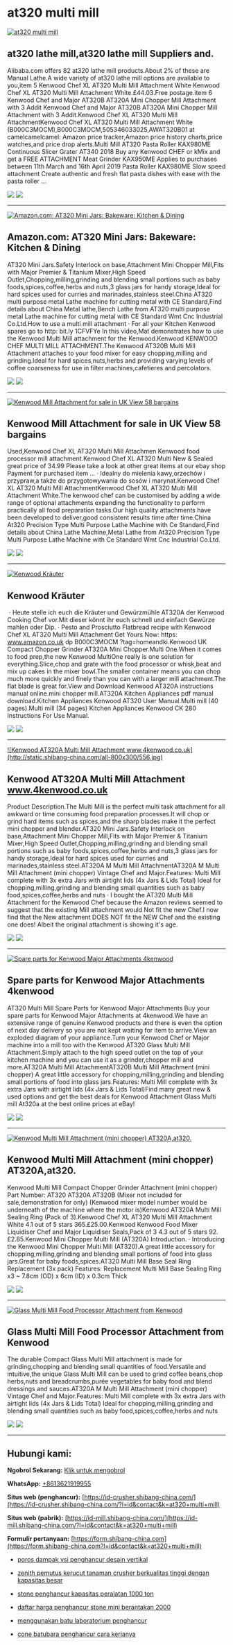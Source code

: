 # at320 multi mill

<a href="https://swt.shibang-china.com/?l=id&img&k=at320+multi+mill" target="_blank">![at320 multi mill](http://static.shibang-china.com/all-800x300/549.jpg)</a>

## at320 lathe mill,at320 lathe mill Suppliers and.
Alibaba.com offers 82 at320 lathe mill products.About 2% of these are Manual Lathe.A wide variety of at320 lathe mill options are available to you,item 5 Kenwood Chef XL AT320 Multi Mill Attachment White Kenwood Chef XL AT320 Multi Mill Attachment White.&#163;44.03.Free postage.item 6 Kenwood Chef and Major AT320B AT320A Mini Chopper Mill Attachment with 3 Addit Kenwood Chef and Major AT320B AT320A Mini Chopper Mill Attachment with 3 Addit.Kenwood Chef XL AT320 Multi Mill AttachmentKenwood Chef XL AT320 Multi Mill Attachment White (B000C3MOCM),B000C3MOCM,505346033025,AWAT320B01 at camelcamelcamel: Amazon price tracker,Amazon price history charts,price watches,and price drop alerts.Multi Mill AT320 Pasta Roller KAX980ME Continuous Slicer Grater AT340 2018 Buy any Kenwood CHEF or kMix and get a FREE ATTACHMENT Meat Grinder KAX950ME Applies to purchases between 11th March and 16th April 2019 Pasta Roller KAX980ME Slow speed attachment Create authentic and fresh flat pasta dishes with ease with the pasta roller …


<a href="https://whatsapp.shibangsoft.com/WhatsApp.php" target="_blank" title="WhatsApp">![](http://static.shibang-china.com/icon/whatsapp.png)</a> <a href="https://swt.shibang-china.com/?l=id&icon&k=at320+multi+mill" target="_blank">![](http://static.shibang-china.com/icon/chat-id.png)</a>

---

<a href="https://swt.shibang-china.com/?l=id&img&k=at320+multi+mill" target="_blank">![Amazon.com: AT320 Mini Jars: Bakeware: Kitchen &amp; Dining](http://static.shibang-china.com/all-800x300/75.jpg)</a>

## Amazon.com: AT320 Mini Jars: Bakeware: Kitchen &amp; Dining
AT320 Mini Jars.Safety Interlock on base,Attachment Mini Chopper Mill,Fits with Major Premier &amp; Titanium Mixer,High Speed Outlet,Chopping,milling,grinding and blending small portions such as baby foods,spices,coffee,herbs and nuts,3 glass jars for handy storage,Ideal for hard spices used for curries and marinades,stainless steel.China AT320 multi purpose metal Lathe machine for cutting metal with CE Standard,Find details about China Metal lathe,Bench Lathe from AT320 multi purpose metal Lathe machine for cutting metal with CE Standard Wmt Cnc Industrial Co.Ltd.How to use a multi mill attachment&nbsp;&#0183;&#32;For all your Kitchen Kenwood spares go to http: bit.ly 1CFVFYe In this video,Mat demonstrates how to use the Kenwood Multi Mill attachment for the Kenwood.Kenwood KENWOOD CHEF MULTI MILL ATTACHMENT.The Kenwood AT320B Multi Mill Attachment attaches to your food mixer for easy chopping,milling and grinding.Ideal for hard spices,nuts,herbs and providing varying levels of coffee coarseness for use in filter machines,cafetieres and percolators.


<a href="https://whatsapp.shibangsoft.com/WhatsApp.php" target="_blank" title="WhatsApp">![](http://static.shibang-china.com/icon/whatsapp.png)</a> <a href="https://swt.shibang-china.com/?l=id&icon&k=at320+multi+mill" target="_blank">![](http://static.shibang-china.com/icon/chat-id.png)</a>

---

<a href="https://swt.shibang-china.com/?l=id&img&k=at320+multi+mill" target="_blank">![Kenwood Mill Attachment for sale in UK View 58 bargains](http://static.shibang-china.com/all-800x300/326.jpg)</a>

## Kenwood Mill Attachment for sale in UK View 58 bargains
Used,Kenwood Chef XL AT320 Multi Mill Attachmen Kenwood food processor mill attachment.Kenwood Chef XL AT320 Multi New &amp; Sealed great price of 34.99 Please take a look at other great items at our ebay shop Payment for purchased item …&nbsp;&#0183;&#32;Idealny do mielenia kawy,orzech&#243;w i przypraw,a także do przygotowywania do sos&#243;w i marynat.Kenwood Chef XL AT320 Multi Mill AttachmentKenwood Chef XL AT320 Multi Mill Attachment White.The kenwood chef can be customised by adding a wide range of optional attachments expanding the functionality to perform practically all food preparation tasks.Our high quality attachments have been developed to deliver,good consistent results time after time.China At320 Precision Type Multi Purpose Lathe Machine with Ce Standard,Find details about China Lathe Machine,Metal Lathe from At320 Precision Type Multi Purpose Lathe Machine with Ce Standard Wmt Cnc Industrial Co.Ltd.


<a href="https://whatsapp.shibangsoft.com/WhatsApp.php" target="_blank" title="WhatsApp">![](http://static.shibang-china.com/icon/whatsapp.png)</a> <a href="https://swt.shibang-china.com/?l=id&icon&k=at320+multi+mill" target="_blank">![](http://static.shibang-china.com/icon/chat-id.png)</a>

---

<a href="https://swt.shibang-china.com/?l=id&img&k=at320+multi+mill" target="_blank">![Kenwood Kr&#228;uter](http://static.shibang-china.com/all-800x300/235.jpg)</a>

## Kenwood Kr&#228;uter
&nbsp;&#0183;&#32;Heute stelle ich euch die Kr&#228;uter und Gew&#252;rzm&#252;hle AT320A der Kenwood Cooking Chef vor.Mit dieser k&#246;nnt ihr euch schnell und einfach Gew&#252;rze mahlen oder Dip.&nbsp;&#0183;&#32;Pesto and Prosciutto Flatbread recipe with Kenwood Chef XL AT320 Multi Mill Attachment Get Yours Now: https: www.amazon.co.uk dp B000C3MOCM ?tag=homeandki.Kenwood UK Compact Chopper Grinder AT320A Mini Chopper.Multi One.When it comes to food prep,the new Kenwood MultiOne really is one solution for everything.Slice,chop and grate with the food processor or whisk,beat and mix up cakes in the mixer bowl.The smaller container means you can chop much more quickly and finely than you can with a larger mill attachment.The flat blade is great for.View and Download Kenwood AT320A instructions manual online.mini chopper mill.AT320A Kitchen Appliances pdf manual download.Kitchen Appliances Kenwood AT320 User Manual.Multi mill (40 pages).Multi mill (34 pages) Kitchen Appliances Kenwood CK 280 Instructions For Use Manual.


<a href="https://whatsapp.shibangsoft.com/WhatsApp.php" target="_blank" title="WhatsApp">![](http://static.shibang-china.com/icon/whatsapp.png)</a> <a href="https://swt.shibang-china.com/?l=id&icon&k=at320+multi+mill" target="_blank">![](http://static.shibang-china.com/icon/chat-id.png)</a>

---

<a href="https://swt.shibang-china.com/?l=id&img&k=at320+multi+mill" target="_blank">![Kenwood AT320A Multi Mill Attachment www.4kenwood.co.uk](http://static.shibang-china.com/all-800x300/556.jpg)</a>

## Kenwood AT320A Multi Mill Attachment www.4kenwood.co.uk
Product Description.The Multi Mill is the perfect multi task attachment for all awkward or time consuming food preparation processes.It will chop or grind hard items such as spices,and the sharp blades make it the perfect mini chopper and blender.AT320 Mini Jars.Safety Interlock on base,Attachment Mini Chopper Mill,Fits with Major Premier &amp; Titanium Mixer,High Speed Outlet,Chopping,milling,grinding and blending small portions such as baby foods,spices,coffee,herbs and nuts,3 glass jars for handy storage,Ideal for hard spices used for curries and marinades,stainless steel.AT320A M Multi Mill AttachmentAT320A M Multi Mill Attachment (mini chopper) Vintage Chef and Major.Features: Multi Mill complete with 3x extra Jars with airtight lids (4x Jars &amp; Lids Total) Ideal for chopping,milling,grinding and blending small quantities such as baby food,spices,coffee,herbs and nuts&nbsp;&#0183;&#32;I bought the AT320 Multi Mill Attachment for the Kenwood Chef because the Amazon reviews seemed to suggest that the existing Mill attachment would Not fit the new Chef.I now find that the New attachment DOES NOT fit the NEW Chef and the existing one does! Albeit the original attachment is showing it's age.


<a href="https://whatsapp.shibangsoft.com/WhatsApp.php" target="_blank" title="WhatsApp">![](http://static.shibang-china.com/icon/whatsapp.png)</a> <a href="https://swt.shibang-china.com/?l=id&icon&k=at320+multi+mill" target="_blank">![](http://static.shibang-china.com/icon/chat-id.png)</a>

---

<a href="https://swt.shibang-china.com/?l=id&img&k=at320+multi+mill" target="_blank">![Spare parts for Kenwood Major Attachments 4kenwood](http://static.shibang-china.com/all-800x300/305.jpg)</a>

## Spare parts for Kenwood Major Attachments 4kenwood
AT320 Multi Mill Spare Parts for Kenwood Major Attachments Buy your spare parts for Kenwood Major Attachments at 4kenwood.We have an extensive range of genuine Kenwood products and there is even the option of next day delivery so you are not kept waiting for item to arrive.View an exploded diagram of your appliance.Turn your Kenwood Chef or Major machine into a mill too with the Kenwood AT320 Glass Multi Mill Attachment.Simply attach to the high speed outlet on the top of your kitchen machine and you can use it as a grinder,chopper mill and more.AT320A Multi Mill AttachmentAT320B Multi Mill Attachment (mini chopper) A great little accessory for chopping,milling,grinding and blending small portions of food into glass jars.Features: Multi Mill complete with 3x extra Jars with airtight lids (4x Jars &amp; Lids Total)Find many great new &amp; used options and get the best deals for Kenwood Attachment Glass Multi mill At320a at the best online prices at eBay!


<a href="https://whatsapp.shibangsoft.com/WhatsApp.php" target="_blank" title="WhatsApp">![](http://static.shibang-china.com/icon/whatsapp.png)</a> <a href="https://swt.shibang-china.com/?l=id&icon&k=at320+multi+mill" target="_blank">![](http://static.shibang-china.com/icon/chat-id.png)</a>

---

<a href="https://swt.shibang-china.com/?l=id&img&k=at320+multi+mill" target="_blank">![Kenwood Multi Mill Attachment (mini chopper) AT320A,at320.](http://static.shibang-china.com/all-800x300/655.jpg)</a>

## Kenwood Multi Mill Attachment (mini chopper) AT320A,at320.
Kenwood Multi Mill Compact Chopper Grinder Attachment (mini chopper) Part Number: AT320 AT320A AT320B (Mixer not included for sale,demonstration for only) (Kenwood mixer model number would be underneath of the machine where the motor is)Kenwood AT320A Multi Mill Sealing Ring (Pack of 3).Kenwood Chef XL AT320 Multi Mill Attachment White 4.1 out of 5 stars 365.&#163;25.00.Kenwood Kenwood Food Mixer Liquidiser Chef and Major Liquidiser Seals,Pack of 3 4.3 out of 5 stars 92.&#163;2.85.Kenwood Mini Chopper Multi Mill (AT320A) Introduction.&nbsp;&#0183;&#32;Introducing the Kenwood Mini Chopper Multi Mill (AT320).A great little accessory for chopping,milling,grinding and blending small portions of food into glass jars.Great for baby foods,spices.AT320 Multi Mill Base Seal Ring Replacement (3x pack) Features: Replacement Multi Mill Base Sealing Ring x3 ~ 7.8cm (OD) x 6cm (ID) x 0.3cm Thick


<a href="https://whatsapp.shibangsoft.com/WhatsApp.php" target="_blank" title="WhatsApp">![](http://static.shibang-china.com/icon/whatsapp.png)</a> <a href="https://swt.shibang-china.com/?l=id&icon&k=at320+multi+mill" target="_blank">![](http://static.shibang-china.com/icon/chat-id.png)</a>

---

<a href="https://swt.shibang-china.com/?l=id&img&k=at320+multi+mill" target="_blank">![Glass Multi Mill Food Processor Attachment from Kenwood](http://static.shibang-china.com/all-800x300/659.jpg)</a>

## Glass Multi Mill Food Processor Attachment from Kenwood
The durable Compact Glass Multi Mill attachment is made for grinding,chopping and blending small quantities of food.Versatile and intuitive,the unique Glass Multi Mill can be used to grind coffee beans,chop herbs,nuts and breadcrumbs,pur&#233;e vegetables for baby food and blend dressings and sauces.AT320A M Multi Mill Attachment (mini chopper) Vintage Chef and Major.Features: Multi Mill complete with 3x extra Jars with airtight lids (4x Jars &amp; Lids Total) Ideal for chopping,milling,grinding and blending small quantities such as baby food,spices,coffee,herbs and nuts

<a href="https://whatsapp.shibangsoft.com/WhatsApp.php" target="_blank" title="WhatsApp">![](http://static.shibang-china.com/icon/whatsapp.png)</a> <a href="https://swt.shibang-china.com/?l=id&icon&k=at320+multi+mill" target="_blank">![](http://static.shibang-china.com/icon/chat-id.png)</a>

---
## Hubungi kami:

**Ngobrol Sekarang:** [Klik untuk mengobrol](https://swt.shibang-china.com?l=id&contact&k=at320+multi+mill)

**WhatsApp:**  [+8613621919955](https://whatsapp.shibangsoft.com/WhatsApp.php)

**Situs web (penghancur):** [https://id-crusher.shibang-china.com/](https://id-crusher.shibang-china.com/?l=id&contact&k=at320+multi+mill)

**Situs web (pabrik):** [https://id-mill.shibang-china.com/](https://id-mill.shibang-china.com/?l=id&contact&k=at320+multi+mill)

**Formulir pertanyaan:** [https://form.shibang-china.com](https://form.shibang-china.com?l=id&contact&k=at320+multi+mill)

* [poros dampak vsi penghancur desain vertikal](../44/poros%20dampak%20vsi%20penghancur%20desain%20vertikal.md)

* [zenith pemutus kerucut tanaman crusher berkualitas tinggi dengan kapasitas besar](../49/zenith%20pemutus%20kerucut%20tanaman%20crusher%20berkualitas%20tinggi%20dengan%20kapasitas%20besar.md)

* [stone penghancur kapasitas peralatan 1000 ton](../42/stone%20penghancur%20kapasitas%20peralatan%201000%20ton.md)

* [daftar harga penghancur stone mini berantakan 2000](../43/daftar%20harga%20penghancur%20stone%20mini%20berantakan%202000.md)

* [menggunakan batu laboratorium penghancur](../41/menggunakan%20batu%20laboratorium%20penghancur.md)

* [cone batubara penghancur cara kerjanya](../41/cone%20batubara%20penghancur%20cara%20kerjanya.md)